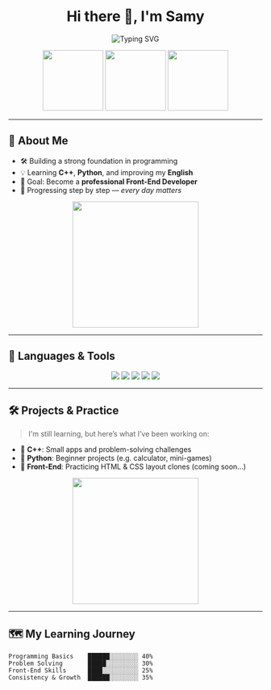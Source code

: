 <h1 align="center">Hi there 👋, I'm Samy</h1>

<p align="center">
  <img src="https://readme-typing-svg.demolab.com?font=Fira+Code&duration=3000&pause=1000&color=00FFBF&center=true&width=435&lines=Aspiring+Front-End+Developer;Learning+Cpp%2C+Python%2C+English;Determined+to+grow+every+day+%F0%9F%8C%9F" alt="Typing SVG" />
</p>

<p align="center">
  <img src="https://media.giphy.com/media/1n3mu8apQZZSE/giphy.gif" width="120" />
  <img src="https://media.giphy.com/media/LmNwrBhejkK9EFP504/giphy.gif" width="120" />
  <img src="https://media.giphy.com/media/xT9IgzoKnwFNmISR8I/giphy.gif" width="120" />
</p>

---

## 🧠 About Me

- 🛠️ Building a strong foundation in programming  
- 💡 Learning **C++**, **Python**, and improving my **English**  
- 🎯 Goal: Become a **professional Front-End Developer**  
- 🔁 Progressing step by step — *every day matters*

<p align="center">
  <img src="https://media.giphy.com/media/L8K62iTDkzGX6/giphy.gif" width="250" />
</p>

---

## 🚀 Languages & Tools

<p align="center">
  <img src="https://img.shields.io/badge/C%2B%2B-00599C?style=for-the-badge&logo=c%2B%2B&logoColor=white" />
  <img src="https://img.shields.io/badge/Python-14354C?style=for-the-badge&logo=python&logoColor=white" />
  <img src="https://img.shields.io/badge/English-Learning-blue?style=for-the-badge" />
  <img src="https://img.shields.io/badge/HTML5-E34F26?style=for-the-badge&logo=html5&logoColor=white" />
  <img src="https://img.shields.io/badge/CSS3-1572B6?style=for-the-badge&logo=css3&logoColor=white" />
</p>

---

## 🛠️ Projects & Practice

> I'm still learning, but here’s what I’ve been working on:

- 🧩 **C++**: Small apps and problem-solving challenges  
- 🐍 **Python**: Beginner projects (e.g. calculator, mini-games)  
- 🎨 **Front-End**: Practicing HTML & CSS layout clones (coming soon...)

<p align="center">
  <img src="https://media.giphy.com/media/UVG0BN8TOMKkPOJS6e/giphy.gif" width="250" />
</p>

---

## 🗺️ My Learning Journey

```text
Programming Basics    ██████░░░░░░░░ 40%
Problem Solving       █████░░░░░░░░░ 30%
Front-End Skills      ████░░░░░░░░░░ 25%
Consistency & Growth  ██████░░░░░░░░ 35%

